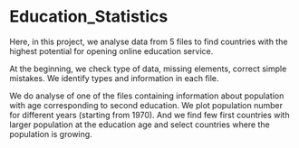 # Education_Statistics
Here, in this project, we analyse data from 5 files to find countries with the highest potential for opening online education service. 

At the beginning, we check type of data, missing elements, correct simple mistakes. We identify types and information in each file. 

We do analyse of one of the files containing information about population with age corresponding to second education. We plot population number for different years (starting from 1970). And we find few first countries with larger population at the education age and select countries where the population is growing.
